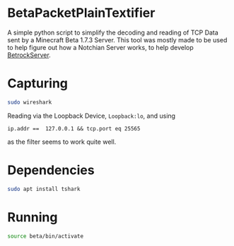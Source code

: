# BetaPacketPlainTextifier
A simple python script to simplify the decoding and reading of TCP Data sent by a Minecraft Beta 1.7.3 Server.
This tool was mostly made to be used to help figure out how a Notchian Server works, to help develop [BetrockServer](https://github.com/OfficialPixelBrush/BetrockServer).

# Capturing
```bash
sudo wireshark
```
Reading via the Loopback Device, `Loopback:lo`, and using
```
ip.addr ==  127.0.0.1 && tcp.port eq 25565
```
as the filter seems to work quite well.

# Dependencies
```bash
sudo apt install tshark
```

# Running
```bash
source beta/bin/activate
```
